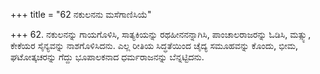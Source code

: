 +++
title = "62 ನಕುಲನನು ಮಸೆಗಾಣಿಸಿಯೆ"

+++
62. ನಕುಲನನ್ನು ಗಾಯಗೊಳಿಸಿ, ಸಾತ್ಯಕಿಯನ್ನು ರಥಹೀನನನ್ನಾಗಿಸಿ, ಪಾಂಚಾಲರಾಜರನ್ನು ಓಡಿಸಿ, ಮತ್ಸ್ಯು, ಕೇಕೆಯರ ಸೈನ್ಯವನ್ನು ನಾಶಗೊಳಿಸಿದನು. ಎಲ್ಲ ರೀತಿಯ ಸಿದ್ಧತೆಯಿಂದ  ಚೈದ್ಯ ಸಮೂಹವನ್ನು ಕೊಂದು, ಭೀಮ, ಘಟೋತ್ಕಚರನ್ನು ಗೆದ್ದು ಭೂಪಾಲಕನಾದ ಧರ್ಮರಾಜನನ್ನು ಬೆನ್ನಟ್ಟಿದನು.